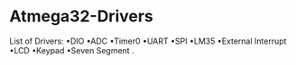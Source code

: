 # Atmega32-Drivers
List of Drivers:
•DIO
•ADC
•Timer0
•UART
•SPI
•LM35
•External Interrupt
•LCD
•Keypad
•Seven Segment .
